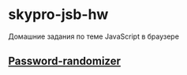 # skypro-jsb-hw
Домашние задания по теме JavaScript в браузере

## [Password-randomizer](https://github.com/Atikingi/skypro-jsb-hw/password-randomizer)
